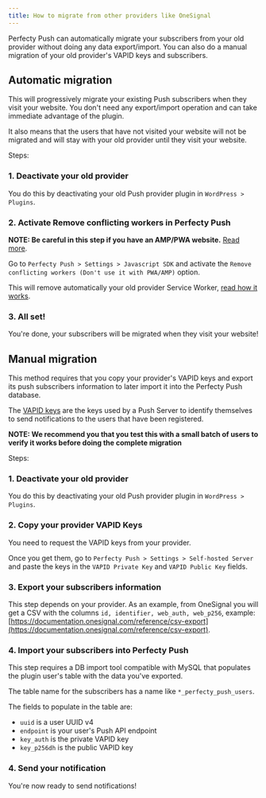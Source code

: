 ```yaml
---
title: How to migrate from other providers like OneSignal
---
```


Perfecty Push can automatically migrate your subscribers from your old provider
without doing any data export/import. You can also do a manual 
migration of your old provider's VAPID keys and subscribers.

## Automatic migration

This will progressively migrate your existing Push subscribers when they visit your website.
You don't need any export/import operation and can take immediate advantage of the plugin. 

It also means that the users that have not visited your website will not be migrated
and will stay with your old provider until they visit your website.

Steps:

### 1. Deactivate your old provider

You do this by deactivating your old Push provider plugin in `WordPress > Plugins`.

### 2. Activate Remove conflicting workers in Perfecty Push

**NOTE: Be careful in this step if you have an AMP/PWA website.** [Read more](./conflict-resolution/).

Go to `Perfecty Push > Settings > Javascript SDK` and activate the `Remove conflicting workers (Don't use it with PWA/AMP)`
option.

This will remove automatically your old provider Service Worker, [read how it works](./conflict-resolution/).

### 3. All set!

You're done, your subscribers will be migrated when they visit your website!

## Manual migration

This method requires that you copy your provider's VAPID keys and export its push subscribers information
to later import it into the Perfecty Push database.

The [VAPID keys](https://tools.ietf.org/id/draft-ietf-webpush-vapid-03.html) are the keys used by a
Push Server to identify themselves to send notifications to the users that have been registered.

**NOTE: We recommend you that you test this with a small batch of users to verify it works before doing the complete migration**

Steps:

### 1. Deactivate your old provider

You do this by deactivating your old Push provider plugin in `WordPress > Plugins`.

### 2. Copy your provider VAPID Keys

You need to request the VAPID keys from your provider.

Once you get them, go to `Perfecty Push > Settings > Self-hosted Server` and paste the keys in 
the `VAPID Private Key` and `VAPID Public Key` fields.

### 3. Export your subscribers information

This step depends on your provider. As an example, from OneSignal you will get a CSV with the
columns `id, identifier, web_auth, web_p256`, example: [https://documentation.onesignal.com/reference/csv-export](https://documentation.onesignal.com/reference/csv-export).

### 4. Import your subscribers into Perfecty Push

This step requires a DB import tool compatible with MySQL that populates the plugin user's table with the data you've exported.

The table name for the subscribers has a name like `*_perfecty_push_users`.

The fields to populate in the table are:

- `uuid` is a user UUID v4
- `endpoint` is your user's Push API endpoint
- `key_auth` is the private VAPID key
- `key_p256dh` is the public VAPID key

### 4. Send your notification

You're now ready to send notifications!